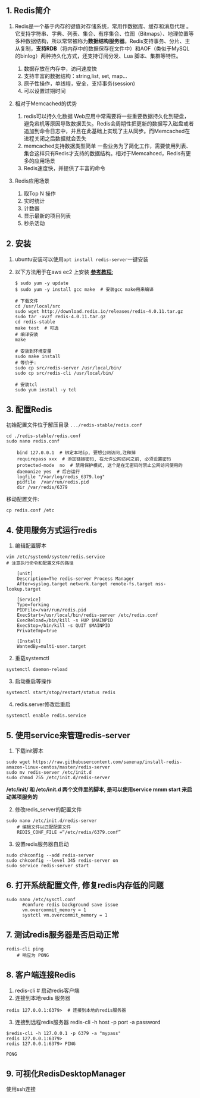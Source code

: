 
## 1. Redis简介
1. Redis是一个基于内存的键值对存储系统，常用作数据库、缓存和消息代理 。它支持字符串、字典、列表、集合、有序集合、位图（Bitmaps）、地理位置等多种数据结构，所以常常被称为**数据结构服务器**。Redis支持事务、分片、主从复制，**支持RDB**（将内存中的数据保存在文件中）和AOF（类似于MySQL的binlog）两种持久化方式，还支持订阅分发、Lua 脚本、集群等特性。
    1. 数据存放在内存中，访问速度快
    2. 支持丰富的数据结构：string,list, set, map...
    3. 原子性操作，单线程，安全，支持事务(session)
    4. 可以设置过期时间

2. 相对于Memcached的优势
    1. redis可以持久化数据
        Web应用中常需要将一些重要数据持久化到硬盘，避免宕机等原因导致数据丢失。Redis会周期性把更新的数据写入磁盘或者追加到命令日志中，并且在此基础上实现了主从同步。而Memcached在进程关闭之后数据就会丢失
    2. memcached支持数据类型简单
        一些业务为了简化工作，需要使用列表、集合这样只有Redis才支持的数据结构。相对于Memcahced，Redis有更多的应用场景
    3. Redis速度快，并提供了丰富的命令

3. Redis应用场景
    1. 取Top N 操作
    2. 实时统计
    3. 计数器
    4. 显示最新的项目列表
    5. 秒杀活动

## 2. 安装
1. ubuntu安装可以使用`apt install redis-server`一键安装

2. 以下方法用于在aws ec2 上安装
[**参考教程**:](https://medium.com/@andrewcbass/install-redis-v3-2-on-aws-ec2-instance-93259d40a3ce)

    ```
    $ sudo yum -y update 
    $ sudo yum -y install gcc make  # 安装gcc make用来编译

    # 下载文件
    cd /usr/local/src 
    sudo wget http://download.redis.io/releases/redis-4.0.11.tar.gz
    sudo tar -xvzf redis-4.0.11.tar.gz 
    cd redis-stable
    make test  # 可选
    # 编译安装
    make  

    # 安装到环境变量
    sudo make install
    # 等价于: 
    sudo cp src/redis-server /usr/local/bin/
    sudo cp src/redis-cli /usr/local/bin/

    # 安装tcl
    sudo yum install -y tcl 
    ```

## 3. 配置Redis

初始配置文件位于解压目录 `.../redis-stable/redis.conf`
```
cd ./redis-stable/redis.conf  
sudo nano redis.conf

    bind 127.0.0.1  # 绑定本地ip, 要想公网访问,注释掉
    requirepass xxx  # 添加链接密码, 在允许公网访问之前, 必须设置密码
    protected-mode  no  # 禁用保护模式, 这个是在无密码时禁止公网访问使用的                           
    daemonize yes  # 后台运行                             
    logfile "/var/log/redis_6379.log"             
    pidfile  /var/run/redis.pid 
    dir /var/redis/6379
```
移动配置文件:
```
cp redis.conf /etc
```

## 4. 使用服务方式运行redis
1. 编辑配置脚本
```
vim /etc/systemd/system/redis.service
# 注意执行命令和配置文件的路径

    [unit]
    Description=The redis-server Process Manager
    After=syslog.target network.target remote-fs.target nss-lookup.target
    
    [Service]
    Type=forking
    PIDFile=/var/run/redis.pid
    ExecStart=/usr/local/bin/redis-server /etc/redis.conf
    ExecReload=/bin/kill -s HUP $MAINPID
    ExecStop=/bin/kill -s QUIT $MAINPID
    PrivateTmp=true
    
    [Install]
    WantedBy=multi-user.target
```
2. 重载systemctl
```
systemctl daemon-reload 
```
3. 启动重启等操作
```
systemctl start/stop/restart/status redis
```
4. redis.server修改后重启
```
systemctl enable redis.service
```


## 5. 使用service来管理redis-server

1. 下载init脚本
```
sudo wget https://raw.githubusercontent.com/saxenap/install-redis-amazon-linux-centos/master/redis-server
sudo mv redis-server /etc/init.d
sudo chmod 755 /etc/init.d/redis-server
```
**/etc/init/ 和 /etc/init.d 两个文件里的脚本, 是可以使用service mmm start 来启动某项服务的**

2.  修改redis_server的配置文件
```
sudo nano /etc/init.d/redis-server
    # 编辑文件以匹配配置文件
    REDIS_CONF_FILE =“/etc/redis/6379.conf”
```

3. 设置redis服务器自启动
```
sudo chkconfig --add redis-server 
sudo chkconfig --level 345 redis-server on 
sudo service redis-server start
```

## 6. 打开系统配置文件, 修复redis内存低的问题
```
sudo nano /etc/sysctl.conf
      #confure redis background save issue 
      vm.overcommit_memory = 1
      systctl vm.overcommit_memory = 1
```

## 7. 测试redis服务器是否启动正常
```
redis-cli ping
    # 响应为 PONG
```

## 8. 客户端连接Redis
1. redis-cli  # 启动redis客户端
2. 连接到本地redis 服务器
```
redis 127.0.0.1:6379>  # 连接到本地的redis服务器 
```
3. 连接到远程redis服务器
redis-cli -h host -p port -a password
```
$redis-cli -h 127.0.0.1 -p 6379 -a "mypass"
redis 127.0.0.1:6379>
redis 127.0.0.1:6379> PING

PONG
```


## 9. 可视化RedisDesktopManager
使用ssh连接



